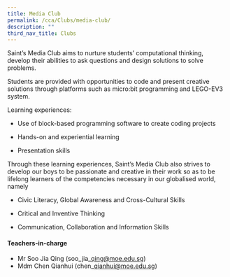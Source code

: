 ```yaml
---
title: Media Club
permalink: /cca/Clubs/media-club/
description: ""
third_nav_title: Clubs
---
```

Saint’s Media Club aims to nurture students’ computational thinking, develop their abilities to ask questions and design solutions to solve problems.  

Students are provided with opportunities to code and present creative solutions through platforms such as micro:bit programming and LEGO-EV3 system.

Learning experiences:

*   Use of block-based programming software to create coding projects  
    
*   Hands-on and experiential learning  
    
*   Presentation skills

Through these learning experiences, Saint’s Media Club also strives to develop our boys to be passionate and creative in their work so as to be lifelong learners of the competencies necessary in our globalised world, namely

*   Civic Literacy, Global Awareness and Cross-Cultural Skills  
    
*   Critical and Inventive Thinking  
    
*   Communication, Collaboration and Information Skills  
    

#### Teachers-in-charge

*   Mr Soo Jia Qing (soo\_jia\_qing@moe.edu.sg)
*   Mdm Chen Qianhui (chen\_qianhui@moe.edu.sg)